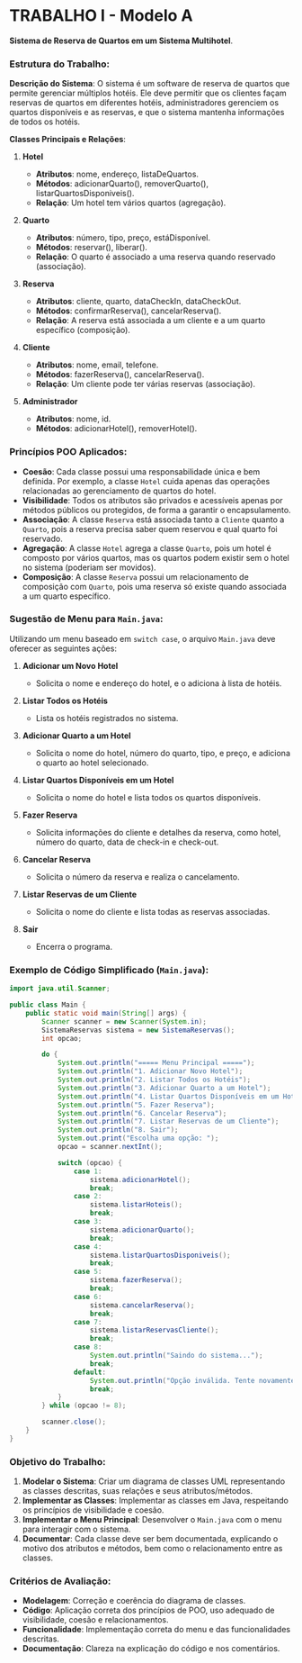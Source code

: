 # TRABALHO I - Modelo A

**Sistema de Reserva de Quartos em um Sistema Multihotel**. 

### Estrutura do Trabalho:

**Descrição do Sistema**:
O sistema é um software de reserva de quartos que permite gerenciar múltiplos hotéis. Ele deve permitir que os clientes façam reservas de quartos em diferentes hotéis, administradores gerenciem os quartos disponíveis e as reservas, e que o sistema mantenha informações de todos os hotéis. 

**Classes Principais e Relações**:

1. **Hotel**
   - **Atributos**: nome, endereço, listaDeQuartos.
   - **Métodos**: adicionarQuarto(), removerQuarto(), listarQuartosDisponiveis().
   - **Relação**: Um hotel tem vários quartos (agregação).

2. **Quarto**
   - **Atributos**: número, tipo, preço, estáDisponível.
   - **Métodos**: reservar(), liberar().
   - **Relação**: O quarto é associado a uma reserva quando reservado (associação).

3. **Reserva**
   - **Atributos**: cliente, quarto, dataCheckIn, dataCheckOut.
   - **Métodos**: confirmarReserva(), cancelarReserva().
   - **Relação**: A reserva está associada a um cliente e a um quarto específico (composição).

4. **Cliente**
   - **Atributos**: nome, email, telefone.
   - **Métodos**: fazerReserva(), cancelarReserva().
   - **Relação**: Um cliente pode ter várias reservas (associação).

5. **Administrador**
   - **Atributos**: nome, id.
   - **Métodos**: adicionarHotel(), removerHotel().

### Princípios POO Aplicados:

- **Coesão**: Cada classe possui uma responsabilidade única e bem definida. Por exemplo, a classe `Hotel` cuida apenas das operações relacionadas ao gerenciamento de quartos do hotel.
- **Visibilidade**: Todos os atributos são privados e acessíveis apenas por métodos públicos ou protegidos, de forma a garantir o encapsulamento.
- **Associação**: A classe `Reserva` está associada tanto a `Cliente` quanto a `Quarto`, pois a reserva precisa saber quem reservou e qual quarto foi reservado.
- **Agregação**: A classe `Hotel` agrega a classe `Quarto`, pois um hotel é composto por vários quartos, mas os quartos podem existir sem o hotel no sistema (poderiam ser movidos).
- **Composição**: A classe `Reserva` possui um relacionamento de composição com `Quarto`, pois uma reserva só existe quando associada a um quarto específico.

### Sugestão de Menu para `Main.java`:

Utilizando um menu baseado em `switch case`, o arquivo `Main.java` deve oferecer as seguintes ações:

1. **Adicionar um Novo Hotel**
   - Solicita o nome e endereço do hotel, e o adiciona à lista de hotéis.

2. **Listar Todos os Hotéis**
   - Lista os hotéis registrados no sistema.

3. **Adicionar Quarto a um Hotel**
   - Solicita o nome do hotel, número do quarto, tipo, e preço, e adiciona o quarto ao hotel selecionado.

4. **Listar Quartos Disponíveis em um Hotel**
   - Solicita o nome do hotel e lista todos os quartos disponíveis.

5. **Fazer Reserva**
   - Solicita informações do cliente e detalhes da reserva, como hotel, número do quarto, data de check-in e check-out.

6. **Cancelar Reserva**
   - Solicita o número da reserva e realiza o cancelamento.

7. **Listar Reservas de um Cliente**
   - Solicita o nome do cliente e lista todas as reservas associadas.

8. **Sair**
   - Encerra o programa.

### Exemplo de Código Simplificado (`Main.java`):

```java
import java.util.Scanner;

public class Main {
    public static void main(String[] args) {
        Scanner scanner = new Scanner(System.in);
        SistemaReservas sistema = new SistemaReservas();
        int opcao;

        do {
            System.out.println("===== Menu Principal =====");
            System.out.println("1. Adicionar Novo Hotel");
            System.out.println("2. Listar Todos os Hotéis");
            System.out.println("3. Adicionar Quarto a um Hotel");
            System.out.println("4. Listar Quartos Disponíveis em um Hotel");
            System.out.println("5. Fazer Reserva");
            System.out.println("6. Cancelar Reserva");
            System.out.println("7. Listar Reservas de um Cliente");
            System.out.println("8. Sair");
            System.out.print("Escolha uma opção: ");
            opcao = scanner.nextInt();

            switch (opcao) {
                case 1:
                    sistema.adicionarHotel();
                    break;
                case 2:
                    sistema.listarHoteis();
                    break;
                case 3:
                    sistema.adicionarQuarto();
                    break;
                case 4:
                    sistema.listarQuartosDisponiveis();
                    break;
                case 5:
                    sistema.fazerReserva();
                    break;
                case 6:
                    sistema.cancelarReserva();
                    break;
                case 7:
                    sistema.listarReservasCliente();
                    break;
                case 8:
                    System.out.println("Saindo do sistema...");
                    break;
                default:
                    System.out.println("Opção inválida. Tente novamente.");
                    break;
            }
        } while (opcao != 8);

        scanner.close();
    }
}
```

### Objetivo do Trabalho:

1. **Modelar o Sistema**: Criar um diagrama de classes UML representando as classes descritas, suas relações e seus atributos/métodos.
2. **Implementar as Classes**: Implementar as classes em Java, respeitando os princípios de visibilidade e coesão.
3. **Implementar o Menu Principal**: Desenvolver o `Main.java` com o menu para interagir com o sistema.
4. **Documentar**: Cada classe deve ser bem documentada, explicando o motivo dos atributos e métodos, bem como o relacionamento entre as classes.

### Critérios de Avaliação:

- **Modelagem**: Correção e coerência do diagrama de classes.
- **Código**: Aplicação correta dos princípios de POO, uso adequado de visibilidade, coesão e relacionamentos.
- **Funcionalidade**: Implementação correta do menu e das funcionalidades descritas.
- **Documentação**: Clareza na explicação do código e nos comentários. 
